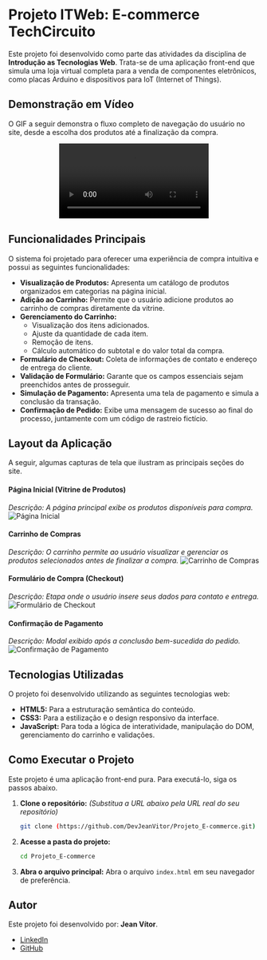 # Projeto ITWeb: E-commerce TechCircuito

Este projeto foi desenvolvido como parte das atividades da disciplina de **Introdução as Tecnologias Web**. Trata-se de uma aplicação front-end que simula uma loja virtual completa para a venda de componentes eletrônicos, como placas Arduino e dispositivos para IoT (Internet of Things).

## Demonstração em Vídeo

O GIF a seguir demonstra o fluxo completo de navegação do usuário no site, desde a escolha dos produtos até a finalização da compra.

<div align="center">
  <video src="assets/video.mp4" controls="controls" style="max-width: 800px;"></video>
</div>

## Funcionalidades Principais

O sistema foi projetado para oferecer uma experiência de compra intuitiva e possui as seguintes funcionalidades:

- **Visualização de Produtos:** Apresenta um catálogo de produtos organizados em categorias na página inicial.
- **Adição ao Carrinho:** Permite que o usuário adicione produtos ao carrinho de compras diretamente da vitrine.
- **Gerenciamento do Carrinho:**
  - Visualização dos itens adicionados.
  - Ajuste da quantidade de cada item.
  - Remoção de itens.
  - Cálculo automático do subtotal e do valor total da compra.
- **Formulário de Checkout:** Coleta de informações de contato e endereço de entrega do cliente.
- **Validação de Formulário:** Garante que os campos essenciais sejam preenchidos antes de prosseguir.
- **Simulação de Pagamento:** Apresenta uma tela de pagamento e simula a conclusão da transação.
- **Confirmação de Pedido:** Exibe uma mensagem de sucesso ao final do processo, juntamente com um código de rastreio fictício.

## Layout da Aplicação

A seguir, algumas capturas de tela que ilustram as principais seções do site.

#### Página Inicial (Vitrine de Produtos)
*Descrição: A página principal exibe os produtos disponíveis para compra.*
![Página Inicial]([assets/home.png](https://github.com/user-attachments/assets/7aa4456f-7a03-4787-a825-b20778bc9401))

#### Carrinho de Compras
*Descrição: O carrinho permite ao usuário visualizar e gerenciar os produtos selecionados antes de finalizar a compra.*
![Carrinho de Compras]([assets/carrinho.png](https://github.com/user-attachments/assets/3dd8325d-6bee-4efb-83ea-67fb3accd664))

#### Formulário de Compra (Checkout)
*Descrição: Etapa onde o usuário insere seus dados para contato e entrega.*
![Formulário de Checkout]([assets/checkout.png](https://github.com/user-attachments/assets/e67733a3-f65b-41c5-8b26-04a2a02bf72c))

#### Confirmação de Pagamento
*Descrição: Modal exibido após a conclusão bem-sucedida do pedido.*
![Confirmação de Pagamento]([assets/confirmacao.png](https://github.com/user-attachments/assets/cc826ef5-eee2-4d42-9b16-00025cd33653))

## Tecnologias Utilizadas

O projeto foi desenvolvido utilizando as seguintes tecnologias web:

- **HTML5:** Para a estruturação semântica do conteúdo.
- **CSS3:** Para a estilização e o design responsivo da interface.
- **JavaScript:** Para toda a lógica de interatividade, manipulação do DOM, gerenciamento do carrinho e validações.

## Como Executar o Projeto

Este projeto é uma aplicação front-end pura. Para executá-lo, siga os passos abaixo.

1.  **Clone o repositório:**
    *(Substitua a URL abaixo pela URL real do seu repositório)*
    ```bash
    git clone (https://github.com/DevJeanVitor/Projeto_E-commerce.git)
    ```
2.  **Acesse a pasta do projeto:**
    ```bash
    cd Projeto_E-commerce
    ```
3.  **Abra o arquivo principal:**
    Abra o arquivo `index.html` em seu navegador de preferência.

## Autor

Este projeto foi desenvolvido por: **Jean Vítor**.



- [LinkedIn](https://www.linkedin.com/in/seu-usuario-do-linkedin/)
- [GitHub](https://github.com/seu-usuario-do-github)
